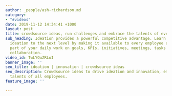 ```yaml
---
author: _people/ash-richardson.md
category:
- "#videos"
date: 2019-11-12 14:34:41 +1000
layout: post
title: crowdsource ideas, run challenges and embrace the talents of every employee
sub_heading: Ideation provides a powerful competitive advantage. Learn how to take
  ideation to the next level by making it available to every employee and a seamless
  part of your daily work on goals, KPIs, initiatives, meetings, tasks and social
  collaboration.
video_id: TwLYQuZRLoI
banner_image: ''
seo_title: ideation | innovation | crowdsource ideas
seo_description: Crowdsource ideas to drive ideation and innovation, embracing the
  talents of all employees.
feature_image: ''

---
```

